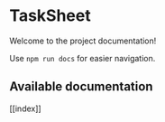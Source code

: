 # TaskSheet

Welcome to the project documentation!

Use `npm run docs` for easier navigation.

## Available documentation

[[index]]
